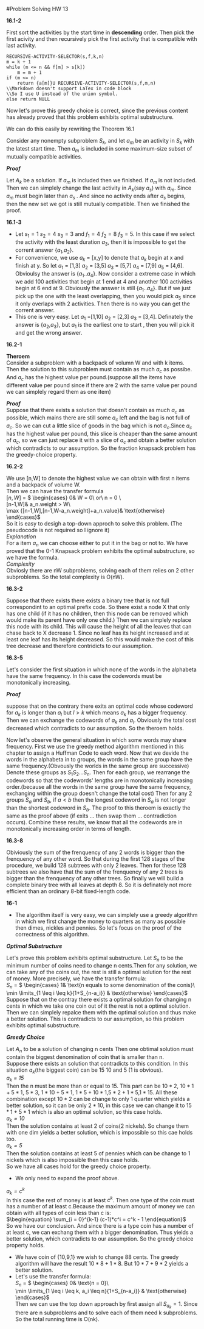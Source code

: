#Problem Solving HW 13

**16.1-2**  

First sort the activities by the start time in **descending** order. Then pick the first acivity and then recursively pick the first activity that is compatible with last activity.  

    RECURSIVE-ACTIVITY-SELECTOR(s,f,k,n)
    m = k + 1
    while (m <= n && f[m] > s[k]) 
    	m = m + 1
    if (m <= n)
    	return {a[m]}U RECURSIVE-ACTIVITY-SELECTOR(s,f,m,n)
    \\Markdown doesn't support LaTex in code block
    \\So I use U instead of the union symbol. 
    else return NULL

Now let's prove this greedy choice is correct, since the previous content has already proved that this problem exhibits optimal substructure.  

We can do this easily by rewriting the Theorem 16.1  

Consider any nonempty subproblem $S_{k}$, and let $a_m$ be an activity in $S_k$ with the latest start time. Then $a_m$ is included in some maximum-size subset of mutually compatible activities.

***Proof***

Let $A_k$ be a solution. If $a_m$ is included then we finished. If $a_m$ is not included. Then we can simplely change the last activity in $A_k$(say $a_s$) with $a_m$. Since $a_m$ must begin later than $a_s$ . And since no activity ends after $a_s$ begins, then the new set we got is still mutually compatible. Then we finished the proof.

**16.1-3**

* Let $s_1 = 1$ $s_2 = 4$ $s_3 = 3$ and $f_1 = 4$ $f_2 = 8$ $f_3 = 5$. In this case if we select the activity with the least duration $a_3$, then it is impossible to get the corrent answer {$a_1$,$a_2$}.
* For convenience, we use $a_k$ = [x,y] to denote that $a_k$ begin at x and finish at y. So let $a_1$ = [1,3] $a_2$ = [3,5] $a_3$ = [5,7] $a_4$ = [7,9] $a_5$ = [4,6]. Obvioulsy the answer is {$a_1$..$a_4$}. Now consider a extreme case in which we add 100 activities that begin at 1 end at 4 and another 100 activities begin at 6 end at 9. Obviously the answer is still {$a_1$..$a_4$}. But if we just pick up the one with the least overlapping, then you would pick $a_5$ since it only overlaps with 2 activities. Then there is no way you can get the corrent answer.
* This one is very easy. Let $a_1$ =[1,10] $a_2$ = [2,3] $a_3$ = [3,4]. Definately the answer is {$a_2$,$a_3$}, but $a_1$ is the earliest one to start , then you will pick it and get the wrong answer.  

**16.2-1**  

**Theroem**  
Consider a subproblem with a backpack of volumn W and with k items. Then the solution to this subproblem must contain as much $a_c$ as possibe. And $a_c$ has the highest value per pound.(suppose all the items have different value per pound since if there are 2 with the same value per pound we can simplely regard them as one item) 

***Proof***  
Suppose that there exists a solution that doesn't contain as much $a_c$ as possible, which mains there are still some $a_c$ left and the bag is not full of $a_c$. So we can cut a little slice of goods in the bag which is not $a_c$.Since $a_c$ has the highest value per pound, this slice is cheaper than the same amount of $a_c$, so we can just replace it with a slice of $a_c$ and obtain a better solution which contradicts to our assumption. So the fraction knapsack problem has the greedy-choice property.

**16.2-2**

We use [n,W] to denote the highest value we can obtain with first n items and a backpack of volume W.  
Then we can have the transfer formula  
$[n,W]$ = $
\begin{cases}
0& W = 0\ or\ n = 0 \\\
[n-1,W]& a_n.weight > W\\\
\max \{[n-1,W],[n-1,W-a_n.weight]+a_n.value\}& \text{otherwise}
\end{cases}$   
So it is easy to desigh a top-down approch to solve this problem. (The pseudocode is not required so I ignore it)  
*Explanation*  
For a item $a_n$ we can choose either to put it in the bag or not to. We have proved that the 0-1 Knapsack problem exhibits the optimal substructure, so we have the formula.  
*Complexity*  
Obviosly there are nW subproblems, solving each of them relies on 2 other subproblems. So the total complexity is O(nW).

**16.3-2**  

Suppose that there exists there exists a binary tree that is not full correspondint to an optimal prefix code. So there exist a node X that only has one child (if it has no children, then this node can be removed which would make its parent have only one child.) Then we can simplely replace this node with its child. This will cause the height of all the leaves that can chase back to X decrease 1. Since no leaf has its height increased and at least one leaf has its height decreased. So this would make the cost of this tree decrease and therefore contridicts to our assumption.  

**16.3-5**

Let's consider the first situation in which none of the words in the alphabeta have the same frequency. In this case the codewords must be monotonically increasing.

***Proof***  

suppose that on the contrary there exits an optimal code whose codeword for $a_k$ is longer than $a_l$ but $l > k$ which means $a_k$ has a bigger frequency. Then we can exchange the codewords of $a_k$ and $a_l$. Obviously the total cost decreased which contradicts to our assumption. So the theroem holds.  

Now let's observe the general situation in which some words may share frequency. First we use the greedy method algorithm mentioned in this chapter to assign a Huffman Code to each word. Now that we devide the words in the alphabeta in to groups, the words in the same group have the same frequency.(Obvously the worlds in the same group are successive) Denote these groups as $S_1S_2...S_n$. Then for each group, we rearrange the codewords so that the codewords' lengths are in monotonically increasing order.(because all the words in the same group have the same frequency, exchanging within the group doesn't change the total cost) Then for any 2 groups $S_a$ and $S_b$, if  $a<b$ then the longest codeword in $S_a$ is not longer than the shortest codeword in $S_b$. The proof to this theroem is exactly the same as the proof above (if exits ... then swap them ... contradiction occurs). Combine these results, we know that all the codewords are in monotonically increasing order in terms of length.  

**16.3-8**  

Obiviously the sum of the frenquency of any 2 words is bigger than the frenquency of any other word. So that during the first 128 stages of the procedure, we build 128 subtrees with only 2 leaves. Then for these 128 subtrees we also have that the sum of the frenquency of any 2 trees is bigger than the frenquency of any other trees. So finally we will build a complete binary tree with all leaves at depth 8. So it is definately not more efficient than an ordinary 8-bit fixed-length code.  

**16-1**  

* The algorithm itself is very easy, we can simplely use a greedy algorithm in which we first change the money to quarters as many as possible then dimes, nickles and pennies. So let's focus on the proof of the correctness of this algorithm.

***Optimal Substructure***

Let's prove this problem exhibits optimal substructure. Let  $S_n$ to be the minimum number of coins need to change n cents.Then for any solution, we can take any of the coins out, the rest is still a optimal solution for the rest of money. More precisely, we have the transfer formula:  
$S_n$ = $
\begin{cases}
1& \text{n equals to some denomination of the conis}\\\
\min \limits_{1 \leq i \leq k}\{1+S_{n-a_i}\} & \text{otherwise}
\end{cases}$ 
Suppose that on the contray there exists a optimal solution for changing n cents in which we take one coin out of it the rest is not a optimal solution. Then we can simplely repalce them with the optimal solution and thus make a better solution. This is contradicts to our assumption, so this problem exhibits optimal substructure.  

***Greedy Choice***  

Let $A_n$ to be a solution of changing n cents Then one obtimal solution must contain the biggest denomination of coin that is smaller than n.  
Suppose there exists an solution that contradicts to this condition.
In this situation $a_k$(the biggest coin) can be 15 10 and 5 (1 is obvious).  
*$a_k$ = 15*  
Then the n must be more than or equal to 15. This part can be $10*2$, $10*1 + 5*1$,  $5*3$, $1*10 + 5*1$, $1*5 + 10*1$,$5*2 + 1*5$,$1*15$. All these combination except $10*2$ can be change to only 1 quarter which yields a better solution, so it can be only $2*10$, in this case we can change it to $15*1+5*1$ which is also an optimal solution, so this case holds.  
*$a_k = 10$*  
Then the solution contains at least 2 of coins(2 nickels). So change them with one dim yields a better solution, which is impossible so this cae holds too.  
*$a_k = 5$*   
Then the solution contains at least 5 of pennies which can be change to 1 nickels which is also impossible then this case holds.  
So we have all cases hold for the greedy choice property.  

* We only need to expand the proof above.

*$a_k = c^k$*  
In this case the rest of money is at least $c^k$. Then one type of the coin must has a number of at least c.Because the maximum amount of money we can obtain with all types of coin less than c is:   
$\begin{equation}
\sum_{i = 0}^{k-1} (c-1)*c^i = c^k - 1
\end{equation}$  
So we have our conclusion. And since there is a type coin has a number of at least c, we can exchang them with a bigger denomination. Thus yields a better solution, which contradicts to our assumption. So the greedy choice property holds. 

* We have coin of {10,9,1} we wish to change 88 cents. The greedy algorithm will have the result $10*8+1*8$. But $10*7+9*2$ yields a better solution.  
* Let's use the transfer formula:  
$S_n$ = $
\begin{cases}
0& \text{n = 0}\\\
\min \limits_{1 \leq i \leq k, a_i \leq n}\{1+S_{n-a_i}\} & \text{otherwise}
\end{cases}$  
Then we can use the top down approach by first assign all $S_{a_k} = 1$. Since there are n subproblems and to solve each of them need k subproblems. So the total running time is O(nk).
